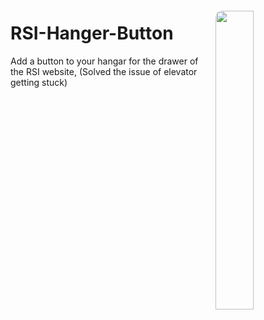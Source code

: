 <img id="img1" align="right" src="https://github.com/user-attachments/assets/11922dbf-96a6-4ab3-b786-6dc1fde610be" width="35%" style="margin-top: 20px; border-radius: 10px 10px">

# RSI-Hanger-Button
Add a button to your hangar for the drawer of the RSI website, (Solved the issue of elevator getting stuck)
